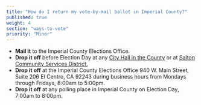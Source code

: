 ```yaml
---
title: "How do I return my vote-by-mail ballot in Imperial County?"
published: true
weight: 4
section: "ways-to-vote"
priority: "Minor"
---
```


- **Mail it** to the Imperial County Elections Office.  
- **Drop it off** before Election Day at any [City Hall in the County](http://www.co.imperial.ca.us/) or at [Salton Community Services District.](http://www.saltoncsd.ca.gov/)  
- **Drop it off** at the Imperial County Elections Office 940 W. Main Street, Suite 206 El Centro, CA 92243 during business hours from Mondays through Fridays, 8:00am to 5:00pm.  
- **Drop it off** at any polling place in Imperial County on Election Day, 7:00am to 8:00pm.  
